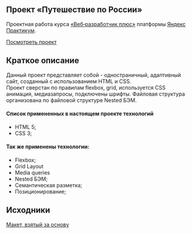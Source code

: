 ## Проект «Путешествие по России»

Проектная работа курса [«Веб‑разработчик плюс»](https://practicum.yandex.ru/web/ 
"Курс «Веб‑разработчик плюс» — Яндекс Практикум") платформы [Яндекс Практикум](https://practicum.yandex.ru/ "Яндекс Практикум").   

[Посмотреть проект](https://github.com/PetrKaskov/russian-travel)
## Краткое описание
Данный проект представляет собой - одностраничный, адаптивный сайт, созданный с использованием HTML и CSS.   
Проект сверстан по правилам flexbox, grid, используется CSS анимация, медиазапросы, подключены шрифты. 
Файловая структура организована по файловой структуре Nested БЭМ.   
#### Список примененных в настоящем проекте технологий
  * HTML 5;
  * CSS 3;
#### Так же применены технологии:
  * Flexbox;
  * Grid Layout
  * Media queries
  * Nested БЭМ;
  * Семантическая разметка;
  * Позиционирование;

## Исходники
[Макет, взятый за основу](https://www.figma.com/file/5S2WSbEFL6awjVWJ0NWL8Q/Sprint-3_-Russia-_-desktop-mobile?node-id=28503%3A0)